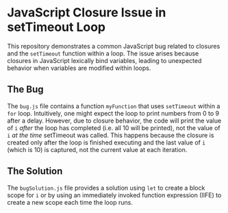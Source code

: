 # JavaScript Closure Issue in setTimeout Loop

This repository demonstrates a common JavaScript bug related to closures and the `setTimeout` function within a loop.  The issue arises because closures in JavaScript lexically bind variables, leading to unexpected behavior when variables are modified within loops.

## The Bug

The `bug.js` file contains a function `myFunction` that uses `setTimeout` within a `for` loop.  Intuitively, one might expect the loop to print numbers from 0 to 9 after a delay. However, due to closure behavior, the code will print the value of `i` *after* the loop has completed (i.e. all 10 will be printed), not the value of `i` *at the time* setTimeout was called. This happens because the closure is created only after the loop is finished executing and the last value of `i` (which is 10) is captured, not the current value at each iteration.

## The Solution

The `bugSolution.js` file provides a solution using `let` to create a block scope for `i` or by using an immediately invoked function expression (IIFE) to create a new scope each time the loop runs.